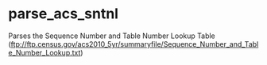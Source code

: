 parse_acs_sntnl
===============

Parses the Sequence Number and Table Number Lookup Table (ftp://ftp.census.gov/acs2010_5yr/summaryfile/Sequence_Number_and_Table_Number_Lookup.txt)
